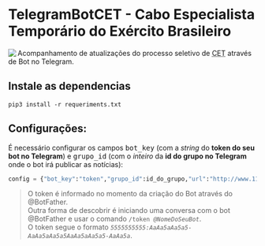 #  TelegramBotCET - Cabo Especialista Temporário do Exército Brasileiro

<img align="left" src="tele_bot_img.png"> Acompanhamento de atualizações do processo seletivo de <abbr title="Cabo Especialista Temporário">CET</abbr> através de Bot no Telegram.
<br clear="left"/>


## Instale as dependencias
```shell
pip3 install -r requeriments.txt
```

## Configurações:

É necessário configurar os campos <kbd><samp>bot_key</samp></kbd> (com a *string* do **token do seu bot no Telegram**) e <kbd><samp>grupo_id</samp></kbd> (com o *inteiro* da **id do grupo no Telegram** onde o bot irá publicar as notícias):
```python
config = {"bot_key":"token","grupo_id":id_do_grupo,"url":"http://www.11rm.eb.mil.br/index.php/ultimas-noticias/207-cet-cabo-especialista-temporario-2019-2020"}
```
> O token é informado no momento da criação do Bot através do @BotFather.  
  Outra forma de descobrir é iniciando uma conversa com o bot @BotFather e usar o comando <code>/token <var>@NomeDoSeuBot</var></code>.  
  O token segue o formato <code><var>5555555555:AaAa5aAa5a5-AaAa5aAa5a5AaAa5aAa5a5-AaAa5a</var></code>.


